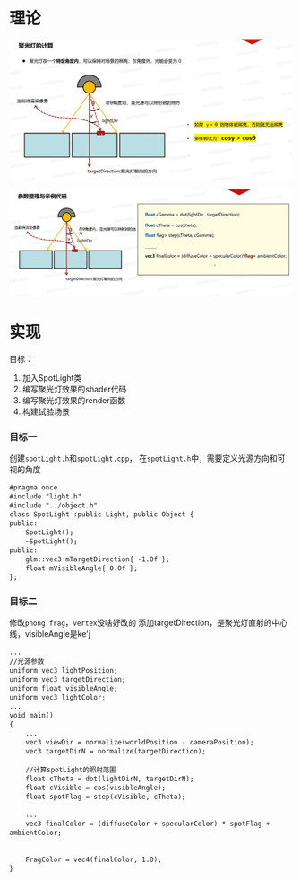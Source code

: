 # 理论

![输入图片说明](/imgs/2024-11-27/ZHfFrb5bSOMsbysr.png)

![输入图片说明](/imgs/2024-11-27/sH5oH5jGIrpeHnfz.png)

# 实现
目标：
1. 加入SpotLight类
2. 编写聚光灯效果的shader代码
3. 编写聚光灯效果的render函数
4. 构建试验场景

### 目标一
创建`spotLight.h`和`spotLight.cpp`，
在`spotLight.h`中，需要定义光源方向和可视的角度
```
#pragma once
#include "light.h"
#include "../object.h"
class SpotLight :public Light, public Object {
public:
	SpotLight();
	~SpotLight();
public:
	glm::vec3 mTargetDirection{ -1.0f };
	float mVisibleAngle{ 0.0f };
};
```
### 目标二
修改`phong.frag`，`vertex`没啥好改的
添加targetDirection，是聚光灯直射的中心线，visibleAngle是ke'j
```
...
//光源参数
uniform vec3 lightPosition;
uniform vec3 targetDirection;
uniform float visibleAngle;
uniform vec3 lightColor;
...
void main()
{
    ...
    vec3 viewDir = normalize(worldPosition - cameraPosition);
    vec3 targetDirN = normalize(targetDirection);

    //计算spotLight的照射范围
    float cTheta = dot(lightDirN, targetDirN);
    float cVisible = cos(visibleAngle);
    float spotFlag = step(cVisible, cTheta);

    ...
    vec3 finalColor = (diffuseColor + specularColor) * spotFlag + ambientColor;


    FragColor = vec4(finalColor, 1.0);
}
```
<!--stackedit_data:
eyJoaXN0b3J5IjpbMjM4OTI4NTQ2LC0yMDUxNzI3NTg0LC0xND
c1MTI1OTUxXX0=
-->